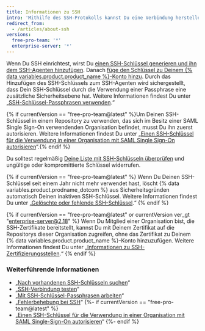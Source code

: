 ```yaml
---
title: Informationen zu SSH
intro: 'Mithilfe des SSH-Protokolls kannst Du eine Verbindung herstellen und Dich bei Remote-Servern und -Diensten authentifizieren. Mit SSH-Schlüsseln kannst Du Dich mit {% data variables.product.product_name %} verbinden, ohne jedes Mal Deinen Benutzernamen oder Dein Passwort angeben zu müssen.'
redirect_from:
  - /articles/about-ssh
versions:
  free-pro-team: '*'
  enterprise-server: '*'
---
```


Wenn Du SSH einrichtest, wirst Du [einen SSH-Schlüssel generieren und ihn dem SSH-Agenten hinzufügen](/articles/generating-a-new-ssh-key-and-adding-it-to-the-ssh-agent). Danach [füge den Schlüssel zu Deinem {% data variables.product.product_name %}-Konto hinzu](/articles/adding-a-new-ssh-key-to-your-github-account). Durch das Hinzufügen des SSH-Schlüssels zum SSH-Agenten wird sichergestellt, dass Dein SSH-Schlüssel durch die Verwendung einer Passphrase eine zusätzliche Sicherheitsebene hat. Weitere Informationen findest Du unter „[SSH-Schlüssel-Passphrasen verwenden](/articles/working-with-ssh-key-passphrases).“

{% if currentVersion == "free-pro-team@latest" %}Um Deinen SSH-Schlüssel in einem Repository zu verwenden, das sich im Besitz einer SAML Single Sign-On verwendenden Organisation befindet, musst Du ihn zuerst autorisieren. Weitere Informationen findest Du unter „[Einen SSH-Schlüssel für die Verwendung in einer Organisation mit SAML Single Sign-On autorisieren](/articles/authorizing-an-ssh-key-for-use-with-saml-single-sign-on)“.{% endif %}

Du solltest regelmäßig [Deine Liste mit SSH-Schlüsseln überprüfen](/articles/reviewing-your-ssh-keys) und ungültige oder kompromittierte Schlüssel widerrufen.

{% if currentVersion == "free-pro-team@latest" %}
Wenn Du Deinen SSH-Schlüssel seit einem Jahr nicht mehr verwendet hast, löscht {% data variables.product.prodname_dotcom %} aus Sicherheitsgründen automatisch Deinen inaktiven SSH-Schlüssel. Weitere Informationen findest Du unter „[Gelöschte oder fehlende SSH-Schlüssel](/articles/deleted-or-missing-ssh-keys).“
{% endif %}

{% if currentVersion == "free-pro-team@latest" or currentVersion ver_gt "enterprise-server@2.18" %}
Wenn Du Mitglied einer Organisation bist, die SSH-Zertifikate bereitstellt, kannst Du mit Deinem Zertifikat auf die Repositorys dieser Organisation zugreifen, ohne das Zertifikat zu Deinem {% data variables.product.product_name %}-Konto hinzuzufügen. Weitere Informationen findest Du unter „[Informationen zu SSH-Zertifizierungsstellen](/articles/about-ssh-certificate-authorities).“
{% endif %}

### Weiterführende Informationen

- „[Nach vorhandenen SSH-Schlüsseln suchen](/articles/checking-for-existing-ssh-keys)“
- „[SSH-Verbindung testen](/articles/testing-your-ssh-connection)“
- „[Mit SSH-Schlüssel-Passphrasen arbeiten](/articles/working-with-ssh-key-passphrases)“
- „[Fehlerbehebung bei SSH](/articles/troubleshooting-ssh)“
{%- if currentVersion == "free-pro-team@latest" %}
- „[Einen SSH-Schlüssel für die Verwendung in einer Organisation mit SAML Single-Sign-On autorisieren](/articles/authorizing-an-ssh-key-for-use-with-saml-single-sign-on)“
{%- endif %}
